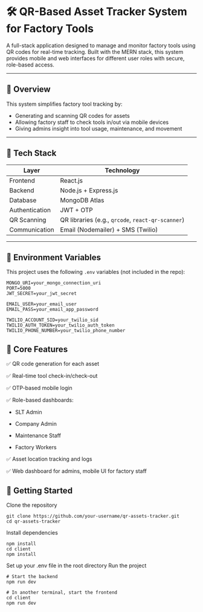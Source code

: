 # 🛠️ QR-Based Asset Tracker System for Factory Tools

A full-stack application designed to manage and monitor factory tools using QR codes for real-time tracking. Built with the MERN stack, this system provides mobile and web interfaces for different user roles with secure, role-based access.

---

## 📌 Overview

This system simplifies factory tool tracking by:
- Generating and scanning QR codes for assets
- Allowing factory staff to check tools in/out via mobile devices
- Giving admins insight into tool usage, maintenance, and movement

---

## 🔧 Tech Stack

| Layer        | Technology      |
|--------------|------------------|
| Frontend     | React.js         |
| Backend      | Node.js + Express.js |
| Database     | MongoDB Atlas    |
| Authentication | JWT + OTP     |
| QR Scanning  | QR libraries (e.g., `qrcode`, `react-qr-scanner`) |
| Communication | Email (Nodemailer) + SMS (Twilio) |

---

## 🔐 Environment Variables

This project uses the following `.env` variables (not included in the repo):

```env
MONGO_URI=your_mongo_connection_uri
PORT=5000
JWT_SECRET=your_jwt_secret

EMAIL_USER=your_email_user
EMAIL_PASS=your_email_app_password

TWILIO_ACCOUNT_SID=your_twilio_sid
TWILIO_AUTH_TOKEN=your_twilio_auth_token
TWILIO_PHONE_NUMBER=your_twilio_phone_number
```

##  🔑 Core Features
✅ QR code generation for each asset

✅ Real-time tool check-in/check-out

✅ OTP-based mobile login

✅ Role-based dashboards:

  -  SLT Admin

  -  Company Admin

  -  Maintenance Staff

  -  Factory Workers

✅ Asset location tracking and logs

✅ Web dashboard for admins, mobile UI for factory staff



## 🚀 Getting Started

Clone the repository

```
git clone https://github.com/your-username/qr-assets-tracker.git
cd qr-assets-tracker
```
Install dependencies

```
npm install
cd client
npm install
```

Set up your .env file in the root directory
Run the project

```
# Start the backend
npm run dev

# In another terminal, start the frontend
cd client
npm run dev

```
